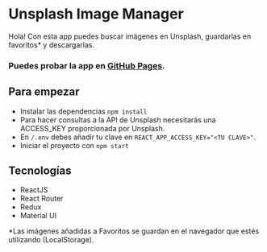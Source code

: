 # Unsplash Image Manager
Hola! Con esta app puedes buscar imágenes en Unsplash, guardarlas en favoritos\* y descargarlas.

### Puedes probar la app en [GitHub Pages](https://danidnz.github.io/unsplash-image-manager/).

## Para empezar
* Instalar las dependencias ``npm install``
* Para hacer consultas a la API de Unsplash necesitarás una ACCESS_KEY proporcionada por Unsplash.
* En ``/.env`` debes añadir tu clave en ``REACT_APP_ACCESS_KEY="<TU CLAVE>"``.
* Iniciar el proyecto con ``npm start``

## Tecnologías
* ReactJS
* React Router
* Redux
* Material UI


\*Las imágenes añadidas a Favoritos se guardan en el navegador que estés utilizando (LocalStorage).
